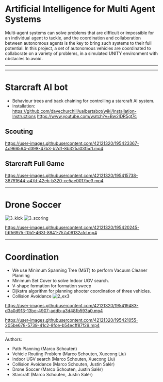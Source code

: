 # Artificial Intelligence for Multi Agent Systems

Multi-agent systems can solve problems that are difficult or impossible for an individual agent to tackle, and the coordination and collaboration between autonomous agents is the key to bring such systems to their full potential. In this project, a set of autonomous vehicles are coordinated to collaborate on a variety of problems, in a simulated UNITY environment with obstacles to avoid. 

***

***

# Starcraft AI bot
  - Behaviour trees and back chaining for controlling a starcraft AI system.
  - Installation: https://github.com/davechurchill/ualbertabot/wiki/Installation-Instructions https://www.youtube.com/watch?v=Bw2IDR5gt7c

## Scouting

https://user-images.githubusercontent.com/42121320/195423367-4c966564-d398-47b3-b2d1-8b325a03f5c1.mp4


## Starcraft Full Game

https://user-images.githubusercontent.com/42121320/195415738-38791644-a47d-42eb-b320-ce5ae0017be3.mp4


***

# Drone Soccer
![3_kick](https://user-images.githubusercontent.com/42121320/195421399-ebb236a6-1926-4eec-96ae-3dda2a54f4cc.JPG)
![3_scoring](https://user-images.githubusercontent.com/42121320/195421426-6dae1e03-c92e-4e85-9a2f-dc2ffa77dec7.JPG)

https://user-images.githubusercontent.com/42121320/195420245-fdf56975-f0b1-463f-8841-757a06132afd.mp4


***

# Coordination
  - We use Minimum Spanning Tree (MST) to perform Vacuum Cleaner Planning
  - Minimum Set Cover to solve Indoor UGV search.
  - V-shape formation for formation sweep
  - Dijkstra algorithm for planning shooter coordination of three vehicles.
  - Collision Avoidance
![2_ex3](https://user-images.githubusercontent.com/42121320/195419435-97b1af6c-03cd-4c9f-a740-d7c3a2003861.JPG)

https://user-images.githubusercontent.com/42121320/195419483-d3a0d913-13bc-4907-addb-a3d48fb593a0.mp4

https://user-images.githubusercontent.com/42121320/195421055-205be678-5739-41c2-8fce-b54ecff87f29.mp4






***

Authors:
- Path Planning (Marco Schouten)
- Vehicle Routing Problem (Marco Schouten, Xuecong Liu)
- Indoor UGV search (Marco Schouten, Xuecong Liu)
- Collision Avoidance (Marco Schouten, Justin Salér)
- Drone Soccer (Marco Schouten, Justin Salér)
- Starcraft (Marco Schouten, Justin Salér)






